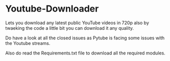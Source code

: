 # Youtube-Downloader

Lets you download any latest public YouTube videos in 720p also by twaeking the code a little bit you can download it any quality.

Do have a look at all the closed issues as Pytube is facing some issues with the Youtube streams. 

Also do read the Requirements.txt file to download all the required modules.
